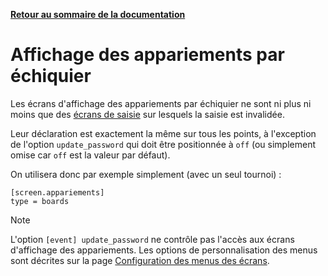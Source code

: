 **[Retour au sommaire de la documentation](../README.md)**

# Affichage des appariements par échiquier

Les écrans d'affichage des appariements par échiquier ne sont ni plus ni moins que des [écrans de saisie](21-update.md) sur lesquels la saisie est invalidée.

Leur déclaration est exactement la même sur tous les points, à l'exception de l'option `update_password` qui doit être positionnée à `off` (ou simplement omise car `off` est la valeur par défaut).

On utilisera donc par exemple simplement (avec un seul tournoi) :
```
[screen.appariements]
type = boards
```

> [!NOTE]
> L'option `[event] update_password` ne contrôle pas l'accès aux écrans d'affichage des appariements.
> Les options de personnalisation des menus sont décrites sur la page [Configuration des menus des écrans](34-menus.md).
